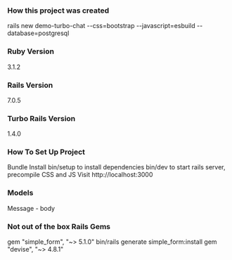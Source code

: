 ### How this project was created
rails new demo-turbo-chat --css=bootstrap --javascript=esbuild --database=postgresql

### Ruby Version
3.1.2

### Rails Version
7.0.5

### Turbo Rails Version
1.4.0

### How To Set Up Project
Bundle Install
bin/setup to install dependencies
bin/dev to start rails server, precompile CSS and JS
Visit http://localhost:3000

### Models
Message
    - body

### Not out of the box Rails Gems
gem "simple_form", "~> 5.1.0"
bin/rails generate simple_form:install
gem "devise", "~> 4.8.1"
